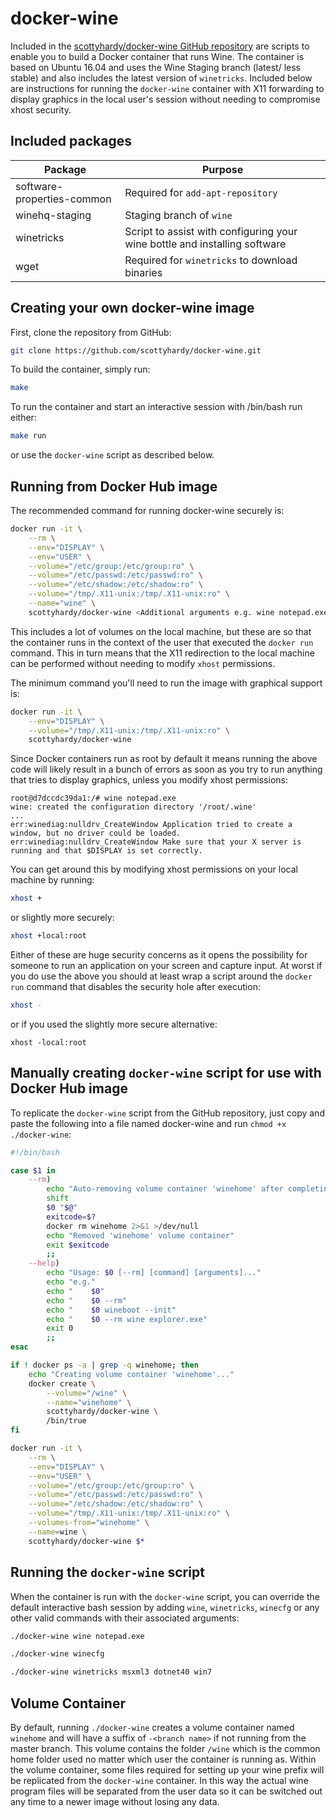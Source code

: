 docker-wine
===========

Included in the [scottyhardy/docker-wine GitHub repository](https://github.com/scottyhardy/docker-wine) 
are scripts to enable you to build a Docker container that runs Wine. The 
container is based on Ubuntu 16.04 and uses the Wine Staging branch (latest/
less stable) and also includes the latest version of `winetricks`. Included 
below are instructions for running the `docker-wine` container with X11 
forwarding to display graphics in the local user's session without needing to 
compromise xhost security.

Included packages
-----------------
| Package                    | Purpose                                        |
| -------------------------- | ---------------------------------------------- |
| software-properties-common | Required for `add-apt-repository`              |
| winehq-staging             | Staging branch of `wine`                       |
| winetricks                 | Script to assist with configuring your wine bottle and installing software |
| wget                       | Required for `winetricks` to download binaries |

Creating your own docker-wine image
-----------------------------------
First, clone the repository from GitHub:
```bash
git clone https://github.com/scottyhardy/docker-wine.git
```

To build the container, simply run:
```bash
make
```

To run the container and start an interactive session with /bin/bash run either:
```bash
make run
```
or use the `docker-wine` script as described below.

Running from Docker Hub image
-----------------------------
The recommended command for running docker-wine securely is:
```bash
docker run -it \
    --rm \
    --env="DISPLAY" \
    --env="USER" \
    --volume="/etc/group:/etc/group:ro" \
    --volume="/etc/passwd:/etc/passwd:ro" \
    --volume="/etc/shadow:/etc/shadow:ro" \
    --volume="/tmp/.X11-unix:/tmp/.X11-unix:ro" \
    --name="wine" \
    scottyhardy/docker-wine <Additional arguments e.g. wine notepad.exe>
```
This includes a lot of volumes on the local machine, but these are so that the 
container runs in the context of the user that executed the `docker run` 
command.  This in turn means that the X11 redirection to the local machine can 
be performed without needing to modify `xhost` permissions.

The minimum command you'll need to run the image with graphical support is:
```bash
docker run -it \
    --env="DISPLAY" \
    --volume="/tmp/.X11-unix:/tmp/.X11-unix:ro" \
    scottyhardy/docker-wine
```
Since Docker containers run as root by default it means running the above
code will likely result in a bunch of errors as soon as you try to run anything 
that tries to display graphics, unless you modify xhost permissions:
```
root@d7dccdc39da1:/# wine notepad.exe
wine: created the configuration directory '/root/.wine'
...
err:winediag:nulldrv_CreateWindow Application tried to create a window, but no driver could be loaded.
err:winediag:nulldrv_CreateWindow Make sure that your X server is running and that $DISPLAY is set correctly.
```
You can get around this by modifying xhost permissions on your local machine by running:
```bash
xhost +
```
or slightly more securely:
```bash
xhost +local:root
```
Either of these are huge security concerns as it opens the possibility for 
someone to run an application on your screen and capture input.  At worst if 
you do use the above you should at least wrap a script around the `docker run` 
command that disables the security hole after execution:
```bash
xhost -
```
or if you used the slightly more secure alternative:
```
xhost -local:root
```

Manually creating `docker-wine` script for use with Docker Hub image
--------------------------------------------------------------------
To replicate the `docker-wine` script from the GitHub repository, just copy and paste 
the following into a file named docker-wine and run `chmod +x ./docker-wine`:
```bash
#!/bin/bash

case $1 in
    --rm)
        echo "Auto-removing volume container 'winehome' after completing action..."
        shift
        $0 "$@"
        exitcode=$?
        docker rm winehome 2>&1 >/dev/null
        echo "Removed 'winehome' volume container"
        exit $exitcode
        ;;
    --help)
        echo "Usage: $0 [--rm] [command] [arguments]..."
        echo "e.g."
        echo "    $0"
        echo "    $0 --rm"
        echo "    $0 wineboot --init"
        echo "    $0 --rm wine explorer.exe"
        exit 0
        ;;
esac

if ! docker ps -a | grep -q winehome; then
    echo "Creating volume container 'winehome'..."
    docker create \
        --volume="/wine" \
        --name="winehome" \
        scottyhardy/docker-wine \
        /bin/true
fi

docker run -it \
    --rm \
    --env="DISPLAY" \
    --env="USER" \
    --volume="/etc/group:/etc/group:ro" \
    --volume="/etc/passwd:/etc/passwd:ro" \
    --volume="/etc/shadow:/etc/shadow:ro" \
    --volume="/tmp/.X11-unix:/tmp/.X11-unix:ro" \
    --volumes-from="winehome" \
    --name=wine \
    scottyhardy/docker-wine $*
```

Running the `docker-wine` script
--------------------------------
When the container is run with the `docker-wine` script, you can override the 
default interactive bash session by adding `wine`, `winetricks`, `winecfg` or 
any other valid commands with their associated arguments:
```bash
./docker-wine wine notepad.exe
```
```bash
./docker-wine winecfg
```
```bash
./docker-wine winetricks msxml3 dotnet40 win7
```

Volume Container
----------------
By default, running `./docker-wine` creates a volume container named `winehome` 
and will have a suffix of `-<branch name>` if not running from the master 
branch.  This volume contains the folder `/wine` which is the common home 
folder used no matter which user the container is running as.
Within the volume container, some files required for setting up your wine 
prefix will be replicated from the `docker-wine` container.  In this way the 
actual wine program files will be separated from the user data so it can be 
switched out any time to a newer image without losing any data.  
